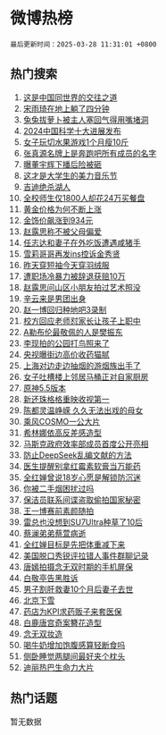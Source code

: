 # 微博热榜

`最后更新时间：2025-03-28 11:31:01 +0800`

## 热门搜索

1. [这是中国同世界的交往之道](https://m.weibo.cn/search?containerid=100103type%3D1%26t%3D10%26q%3D%23%E8%BF%99%E6%98%AF%E4%B8%AD%E5%9B%BD%E5%90%8C%E4%B8%96%E7%95%8C%E7%9A%84%E4%BA%A4%E5%BE%80%E4%B9%8B%E9%81%93%23&stream_entry_id=51&isnewpage=1&extparam=seat%3D1%26dgr%3D0%26filter_type%3Drealtimehot%26stream_entry_id%3D51%26pos%3D0%26cate%3D10103%26c_type%3D51%26q%3D%2523%25E8%25BF%2599%25E6%2598%25AF%25E4%25B8%25AD%25E5%259B%25BD%25E5%2590%258C%25E4%25B8%2596%25E7%2595%258C%25E7%259A%2584%25E4%25BA%25A4%25E5%25BE%2580%25E4%25B9%258B%25E9%2581%2593%2523%26display_time%3D1743132660%26pre_seqid%3D17431326602900313338759)
1. [宋雨琦在地上躺了四分钟](https://m.weibo.cn/search?containerid=100103type%3D1%26t%3D10%26q%3D%23%E5%AE%8B%E9%9B%A8%E7%90%A6%E5%9C%A8%E5%9C%B0%E4%B8%8A%E8%BA%BA%E4%BA%86%E5%9B%9B%E5%88%86%E9%92%9F%23&stream_entry_id=31&isnewpage=1&extparam=seat%3D1%26flag%3D1%26filter_type%3Drealtimehot%26pos%3D0%26band_rank%3D1%26cate%3D5001%26stream_entry_id%3D31%26lcate%3D5001%26realpos%3D1%26c_type%3D31%26dgr%3D0%26q%3D%2523%25E5%25AE%258B%25E9%259B%25A8%25E7%2590%25A6%25E5%259C%25A8%25E5%259C%25B0%25E4%25B8%258A%25E8%25BA%25BA%25E4%25BA%2586%25E5%259B%259B%25E5%2588%2586%25E9%2592%259F%2523%26display_time%3D1743132660%26pre_seqid%3D17431326602900313338759)
1. [兔兔拔萝卜被主人塞回气得用嘴堵洞](https://m.weibo.cn/search?containerid=100103type%3D1%26t%3D10%26q%3D%23%E5%85%94%E5%85%94%E6%8B%94%E8%90%9D%E5%8D%9C%E8%A2%AB%E4%B8%BB%E4%BA%BA%E5%A1%9E%E5%9B%9E%E6%B0%94%E5%BE%97%E7%94%A8%E5%98%B4%E5%A0%B5%E6%B4%9E%23&stream_entry_id=31&isnewpage=1&extparam=seat%3D1%26flag%3D1%26filter_type%3Drealtimehot%26pos%3D1%26band_rank%3D2%26cate%3D5001%26stream_entry_id%3D31%26lcate%3D5001%26realpos%3D2%26c_type%3D31%26dgr%3D0%26q%3D%2523%25E5%2585%2594%25E5%2585%2594%25E6%258B%2594%25E8%2590%259D%25E5%258D%259C%25E8%25A2%25AB%25E4%25B8%25BB%25E4%25BA%25BA%25E5%25A1%259E%25E5%259B%259E%25E6%25B0%2594%25E5%25BE%2597%25E7%2594%25A8%25E5%2598%25B4%25E5%25A0%25B5%25E6%25B4%259E%2523%26display_time%3D1743132660%26pre_seqid%3D17431326602900313338759)
1. [2024中国科学十大进展发布](https://m.weibo.cn/search?containerid=100103type%3D1%26t%3D10%26q%3D%232024%E4%B8%AD%E5%9B%BD%E7%A7%91%E5%AD%A6%E5%8D%81%E5%A4%A7%E8%BF%9B%E5%B1%95%E5%8F%91%E5%B8%83%23&stream_entry_id=31&isnewpage=1&extparam=seat%3D1%26flag%3D0%26filter_type%3Drealtimehot%26pos%3D2%26band_rank%3D3%26cate%3D5001%26stream_entry_id%3D31%26lcate%3D5001%26realpos%3D3%26c_type%3D31%26dgr%3D0%26q%3D%25232024%25E4%25B8%25AD%25E5%259B%25BD%25E7%25A7%2591%25E5%25AD%25A6%25E5%258D%2581%25E5%25A4%25A7%25E8%25BF%259B%25E5%25B1%2595%25E5%258F%2591%25E5%25B8%2583%2523%26display_time%3D1743132660%26pre_seqid%3D17431326602900313338759)
1. [女子玩切水果游戏1个月瘦10斤](https://m.weibo.cn/search?containerid=100103type%3D1%26t%3D10%26q%3D%23%E5%A5%B3%E5%AD%90%E7%8E%A9%E5%88%87%E6%B0%B4%E6%9E%9C%E6%B8%B8%E6%88%8F1%E4%B8%AA%E6%9C%88%E7%98%A610%E6%96%A4%23&stream_entry_id=31&isnewpage=1&extparam=seat%3D1%26flag%3D2%26filter_type%3Drealtimehot%26pos%3D3%26band_rank%3D4%26cate%3D5001%26stream_entry_id%3D31%26lcate%3D5001%26realpos%3D4%26c_type%3D31%26dgr%3D0%26q%3D%2523%25E5%25A5%25B3%25E5%25AD%2590%25E7%258E%25A9%25E5%2588%2587%25E6%25B0%25B4%25E6%259E%259C%25E6%25B8%25B8%25E6%2588%258F1%25E4%25B8%25AA%25E6%259C%2588%25E7%2598%25A610%25E6%2596%25A4%2523%26display_time%3D1743132660%26pre_seqid%3D17431326602900313338759)
1. [张真源名牌上是奔跑吧所有成员的名字](https://m.weibo.cn/search?containerid=100103type%3D1%26t%3D10%26q%3D%23%E5%BC%A0%E7%9C%9F%E6%BA%90%E5%90%8D%E7%89%8C%E4%B8%8A%E6%98%AF%E5%A5%94%E8%B7%91%E5%90%A7%E6%89%80%E6%9C%89%E6%88%90%E5%91%98%E7%9A%84%E5%90%8D%E5%AD%97%23&stream_entry_id=31&isnewpage=1&extparam=seat%3D1%26flag%3D0%26filter_type%3Drealtimehot%26pos%3D4%26band_rank%3D5%26cate%3D5001%26stream_entry_id%3D31%26lcate%3D5001%26realpos%3D5%26c_type%3D31%26dgr%3D0%26q%3D%2523%25E5%25BC%25A0%25E7%259C%259F%25E6%25BA%2590%25E5%2590%258D%25E7%2589%258C%25E4%25B8%258A%25E6%2598%25AF%25E5%25A5%2594%25E8%25B7%2591%25E5%2590%25A7%25E6%2589%2580%25E6%259C%2589%25E6%2588%2590%25E5%2591%2598%25E7%259A%2584%25E5%2590%258D%25E5%25AD%2597%2523%26display_time%3D1743132660%26pre_seqid%3D17431326602900313338759)
1. [曝董宇辉下播后险被砸](https://m.weibo.cn/search?containerid=100103type%3D1%26t%3D10%26q%3D%23%E6%9B%9D%E8%91%A3%E5%AE%87%E8%BE%89%E4%B8%8B%E6%92%AD%E5%90%8E%E9%99%A9%E8%A2%AB%E7%A0%B8%23&stream_entry_id=31&isnewpage=1&extparam=seat%3D1%26flag%3D2%26filter_type%3Drealtimehot%26pos%3D5%26band_rank%3D6%26cate%3D5001%26stream_entry_id%3D31%26lcate%3D5001%26realpos%3D6%26c_type%3D31%26dgr%3D0%26q%3D%2523%25E6%259B%259D%25E8%2591%25A3%25E5%25AE%2587%25E8%25BE%2589%25E4%25B8%258B%25E6%2592%25AD%25E5%2590%258E%25E9%2599%25A9%25E8%25A2%25AB%25E7%25A0%25B8%2523%26display_time%3D1743132660%26pre_seqid%3D17431326602900313338759)
1. [这才是大学生的美力音乐节](https://m.weibo.cn/search?containerid=100103type%3D1%26t%3D10%26q%3D%23%E8%BF%99%E6%89%8D%E6%98%AF%E5%A4%A7%E5%AD%A6%E7%94%9F%E7%9A%84%E7%BE%8E%E5%8A%9B%E9%9F%B3%E4%B9%90%E8%8A%82%23&stream_entry_id=31&isnewpage=1&extparam=seat%3D1%26dgr%3D0%26filter_type%3Drealtimehot%26pos%3D6%26band_rank%3D7%26cate%3D5001%26is_ad_pos%3D1%26topic_ad%3D1%26stream_entry_id%3D31%26lcate%3D5001%26c_type%3D31%26adid%3D280548%26q%3D%2523%25E8%25BF%2599%25E6%2589%258D%25E6%2598%25AF%25E5%25A4%25A7%25E5%25AD%25A6%25E7%2594%259F%25E7%259A%2584%25E7%25BE%258E%25E5%258A%259B%25E9%259F%25B3%25E4%25B9%2590%25E8%258A%2582%2523%26display_time%3D1743132660%26pre_seqid%3D17431326602900313338759)
1. [吉迪绝杀湖人](https://m.weibo.cn/search?containerid=100103type%3D1%26t%3D10%26q%3D%23%E5%90%89%E8%BF%AA%E7%BB%9D%E6%9D%80%E6%B9%96%E4%BA%BA%23&stream_entry_id=31&isnewpage=1&extparam=seat%3D1%26flag%3D1%26filter_type%3Drealtimehot%26pos%3D7%26band_rank%3D7%26cate%3D5001%26stream_entry_id%3D31%26lcate%3D5001%26realpos%3D7%26c_type%3D31%26dgr%3D0%26q%3D%2523%25E5%2590%2589%25E8%25BF%25AA%25E7%25BB%259D%25E6%259D%2580%25E6%25B9%2596%25E4%25BA%25BA%2523%26display_time%3D1743132660%26pre_seqid%3D17431326602900313338759)
1. [全校师生仅1800人却花24万买餐盘](https://m.weibo.cn/search?containerid=100103type%3D1%26t%3D10%26q%3D%23%E5%85%A8%E6%A0%A1%E5%B8%88%E7%94%9F%E4%BB%851800%E4%BA%BA%E5%8D%B4%E8%8A%B124%E4%B8%87%E4%B9%B0%E9%A4%90%E7%9B%98%23&stream_entry_id=31&isnewpage=1&extparam=seat%3D1%26flag%3D0%26filter_type%3Drealtimehot%26pos%3D8%26band_rank%3D8%26cate%3D5001%26stream_entry_id%3D31%26lcate%3D5001%26realpos%3D8%26c_type%3D31%26dgr%3D0%26q%3D%2523%25E5%2585%25A8%25E6%25A0%25A1%25E5%25B8%2588%25E7%2594%259F%25E4%25BB%25851800%25E4%25BA%25BA%25E5%258D%25B4%25E8%258A%25B124%25E4%25B8%2587%25E4%25B9%25B0%25E9%25A4%2590%25E7%259B%2598%2523%26display_time%3D1743132660%26pre_seqid%3D17431326602900313338759)
1. [黄金价格为何不断上涨](https://m.weibo.cn/search?containerid=100103type%3D1%26t%3D10%26q%3D%23%E9%BB%84%E9%87%91%E4%BB%B7%E6%A0%BC%E4%B8%BA%E4%BD%95%E4%B8%8D%E6%96%AD%E4%B8%8A%E6%B6%A8%23&stream_entry_id=31&isnewpage=1&extparam=seat%3D1%26flag%3D0%26filter_type%3Drealtimehot%26pos%3D9%26band_rank%3D9%26cate%3D5001%26stream_entry_id%3D31%26lcate%3D5001%26realpos%3D9%26c_type%3D31%26dgr%3D0%26q%3D%2523%25E9%25BB%2584%25E9%2587%2591%25E4%25BB%25B7%25E6%25A0%25BC%25E4%25B8%25BA%25E4%25BD%2595%25E4%25B8%258D%25E6%2596%25AD%25E4%25B8%258A%25E6%25B6%25A8%2523%26display_time%3D1743132660%26pre_seqid%3D17431326602900313338759)
1. [金饰价飙涨到934元](https://m.weibo.cn/search?containerid=100103type%3D1%26t%3D10%26q%3D%23%E9%87%91%E9%A5%B0%E4%BB%B7%E9%A3%99%E6%B6%A8%E5%88%B0934%E5%85%83%23&stream_entry_id=31&isnewpage=1&extparam=seat%3D1%26flag%3D1%26filter_type%3Drealtimehot%26pos%3D10%26band_rank%3D10%26cate%3D5001%26stream_entry_id%3D31%26lcate%3D5001%26realpos%3D10%26c_type%3D31%26dgr%3D0%26q%3D%2523%25E9%2587%2591%25E9%25A5%25B0%25E4%25BB%25B7%25E9%25A3%2599%25E6%25B6%25A8%25E5%2588%25B0934%25E5%2585%2583%2523%26display_time%3D1743132660%26pre_seqid%3D17431326602900313338759)
1. [赵露思称不被父母偏爱](https://m.weibo.cn/search?containerid=100103type%3D1%26t%3D10%26q%3D%23%E8%B5%B5%E9%9C%B2%E6%80%9D%E7%A7%B0%E4%B8%8D%E8%A2%AB%E7%88%B6%E6%AF%8D%E5%81%8F%E7%88%B1%23&stream_entry_id=31&isnewpage=1&extparam=seat%3D1%26flag%3D2%26filter_type%3Drealtimehot%26pos%3D11%26band_rank%3D11%26cate%3D5001%26stream_entry_id%3D31%26lcate%3D5001%26realpos%3D11%26c_type%3D31%26dgr%3D0%26q%3D%2523%25E8%25B5%25B5%25E9%259C%25B2%25E6%2580%259D%25E7%25A7%25B0%25E4%25B8%258D%25E8%25A2%25AB%25E7%2588%25B6%25E6%25AF%258D%25E5%2581%258F%25E7%2588%25B1%2523%26display_time%3D1743132660%26pre_seqid%3D17431326602900313338759)
1. [任志达和妻子在外吃饭遭遇咸猪手](https://m.weibo.cn/search?containerid=100103type%3D1%26t%3D10%26q%3D%23%E4%BB%BB%E5%BF%97%E8%BE%BE%E5%92%8C%E5%A6%BB%E5%AD%90%E5%9C%A8%E5%A4%96%E5%90%83%E9%A5%AD%E9%81%AD%E9%81%87%E5%92%B8%E7%8C%AA%E6%89%8B%23&stream_entry_id=31&isnewpage=1&extparam=seat%3D1%26flag%3D1%26filter_type%3Drealtimehot%26pos%3D12%26band_rank%3D12%26cate%3D5001%26stream_entry_id%3D31%26lcate%3D5001%26realpos%3D12%26c_type%3D31%26dgr%3D0%26q%3D%2523%25E4%25BB%25BB%25E5%25BF%2597%25E8%25BE%25BE%25E5%2592%258C%25E5%25A6%25BB%25E5%25AD%2590%25E5%259C%25A8%25E5%25A4%2596%25E5%2590%2583%25E9%25A5%25AD%25E9%2581%25AD%25E9%2581%2587%25E5%2592%25B8%25E7%258C%25AA%25E6%2589%258B%2523%26display_time%3D1743132660%26pre_seqid%3D17431326602900313338759)
1. [雪莉哥哥再发ins控诉金秀贤](https://m.weibo.cn/search?containerid=100103type%3D1%26t%3D10%26q%3D%23%E9%9B%AA%E8%8E%89%E5%93%A5%E5%93%A5%E5%86%8D%E5%8F%91ins%E6%8E%A7%E8%AF%89%E9%87%91%E7%A7%80%E8%B4%A4%23&stream_entry_id=31&isnewpage=1&extparam=seat%3D1%26flag%3D1%26filter_type%3Drealtimehot%26pos%3D13%26band_rank%3D13%26cate%3D5001%26stream_entry_id%3D31%26lcate%3D5001%26realpos%3D13%26c_type%3D31%26dgr%3D0%26q%3D%2523%25E9%259B%25AA%25E8%258E%2589%25E5%2593%25A5%25E5%2593%25A5%25E5%2586%258D%25E5%258F%2591ins%25E6%258E%25A7%25E8%25AF%2589%25E9%2587%2591%25E7%25A7%2580%25E8%25B4%25A4%2523%26display_time%3D1743132660%26pre_seqid%3D17431326602900313338759)
1. [昨天穿短袖今天穿羽绒服](https://m.weibo.cn/search?containerid=100103type%3D1%26t%3D10%26q%3D%23%E6%98%A8%E5%A4%A9%E7%A9%BF%E7%9F%AD%E8%A2%96%E4%BB%8A%E5%A4%A9%E7%A9%BF%E7%BE%BD%E7%BB%92%E6%9C%8D%23&stream_entry_id=31&isnewpage=1&extparam=seat%3D1%26flag%3D0%26filter_type%3Drealtimehot%26pos%3D14%26band_rank%3D14%26cate%3D5001%26stream_entry_id%3D31%26lcate%3D5001%26realpos%3D14%26c_type%3D31%26dgr%3D0%26q%3D%2523%25E6%2598%25A8%25E5%25A4%25A9%25E7%25A9%25BF%25E7%259F%25AD%25E8%25A2%2596%25E4%25BB%258A%25E5%25A4%25A9%25E7%25A9%25BF%25E7%25BE%25BD%25E7%25BB%2592%25E6%259C%258D%2523%26display_time%3D1743132660%26pre_seqid%3D17431326602900313338759)
1. [遭职场冷暴力被辞退获赔10万](https://m.weibo.cn/search?containerid=100103type%3D1%26t%3D10%26q%3D%23%E9%81%AD%E8%81%8C%E5%9C%BA%E5%86%B7%E6%9A%B4%E5%8A%9B%E8%A2%AB%E8%BE%9E%E9%80%80%E8%8E%B7%E8%B5%9410%E4%B8%87%23&stream_entry_id=31&isnewpage=1&extparam=seat%3D1%26flag%3D1%26filter_type%3Drealtimehot%26pos%3D15%26band_rank%3D15%26cate%3D5001%26stream_entry_id%3D31%26lcate%3D5001%26realpos%3D15%26c_type%3D31%26dgr%3D0%26q%3D%2523%25E9%2581%25AD%25E8%2581%258C%25E5%259C%25BA%25E5%2586%25B7%25E6%259A%25B4%25E5%258A%259B%25E8%25A2%25AB%25E8%25BE%259E%25E9%2580%2580%25E8%258E%25B7%25E8%25B5%259410%25E4%25B8%2587%2523%26display_time%3D1743132660%26pre_seqid%3D17431326602900313338759)
1. [赵露思问山区小朋友拍过艺术照没](https://m.weibo.cn/search?containerid=100103type%3D1%26t%3D10%26q%3D%23%E8%B5%B5%E9%9C%B2%E6%80%9D%E9%97%AE%E5%B1%B1%E5%8C%BA%E5%B0%8F%E6%9C%8B%E5%8F%8B%E6%8B%8D%E8%BF%87%E8%89%BA%E6%9C%AF%E7%85%A7%E6%B2%A1%23&stream_entry_id=31&isnewpage=1&extparam=seat%3D1%26flag%3D1%26filter_type%3Drealtimehot%26pos%3D16%26band_rank%3D16%26cate%3D5001%26stream_entry_id%3D31%26lcate%3D5001%26realpos%3D16%26c_type%3D31%26dgr%3D0%26q%3D%2523%25E8%25B5%25B5%25E9%259C%25B2%25E6%2580%259D%25E9%2597%25AE%25E5%25B1%25B1%25E5%258C%25BA%25E5%25B0%258F%25E6%259C%258B%25E5%258F%258B%25E6%258B%258D%25E8%25BF%2587%25E8%2589%25BA%25E6%259C%25AF%25E7%2585%25A7%25E6%25B2%25A1%2523%26display_time%3D1743132660%26pre_seqid%3D17431326602900313338759)
1. [辛云来是男团出身](https://m.weibo.cn/search?containerid=100103type%3D1%26t%3D10%26q%3D%23%E8%BE%9B%E4%BA%91%E6%9D%A5%E6%98%AF%E7%94%B7%E5%9B%A2%E5%87%BA%E8%BA%AB%23&stream_entry_id=31&isnewpage=1&extparam=seat%3D1%26flag%3D1%26filter_type%3Drealtimehot%26pos%3D17%26band_rank%3D17%26cate%3D5001%26stream_entry_id%3D31%26lcate%3D5001%26realpos%3D17%26c_type%3D31%26dgr%3D0%26q%3D%2523%25E8%25BE%259B%25E4%25BA%2591%25E6%259D%25A5%25E6%2598%25AF%25E7%2594%25B7%25E5%259B%25A2%25E5%2587%25BA%25E8%25BA%25AB%2523%26display_time%3D1743132660%26pre_seqid%3D17431326602900313338759)
1. [赵一博回归种地吧3录制](https://m.weibo.cn/search?containerid=100103type%3D1%26t%3D10%26q%3D%23%E8%B5%B5%E4%B8%80%E5%8D%9A%E5%9B%9E%E5%BD%92%E7%A7%8D%E5%9C%B0%E5%90%A73%E5%BD%95%E5%88%B6%23&stream_entry_id=31&isnewpage=1&extparam=seat%3D1%26flag%3D0%26filter_type%3Drealtimehot%26pos%3D18%26band_rank%3D18%26cate%3D5001%26stream_entry_id%3D31%26lcate%3D5001%26realpos%3D18%26c_type%3D31%26dgr%3D0%26q%3D%2523%25E8%25B5%25B5%25E4%25B8%2580%25E5%258D%259A%25E5%259B%259E%25E5%25BD%2592%25E7%25A7%258D%25E5%259C%25B0%25E5%2590%25A73%25E5%25BD%2595%25E5%2588%25B6%2523%26display_time%3D1743132660%26pre_seqid%3D17431326602900313338759)
1. [校方回应老师怼家长让孩子上职中](https://m.weibo.cn/search?containerid=100103type%3D1%26t%3D10%26q%3D%23%E6%A0%A1%E6%96%B9%E5%9B%9E%E5%BA%94%E8%80%81%E5%B8%88%E6%80%BC%E5%AE%B6%E9%95%BF%E8%AE%A9%E5%AD%A9%E5%AD%90%E4%B8%8A%E8%81%8C%E4%B8%AD%23&stream_entry_id=31&isnewpage=1&extparam=seat%3D1%26flag%3D1%26filter_type%3Drealtimehot%26pos%3D19%26band_rank%3D19%26cate%3D5001%26stream_entry_id%3D31%26lcate%3D5001%26realpos%3D19%26c_type%3D31%26dgr%3D0%26q%3D%2523%25E6%25A0%25A1%25E6%2596%25B9%25E5%259B%259E%25E5%25BA%2594%25E8%2580%2581%25E5%25B8%2588%25E6%2580%25BC%25E5%25AE%25B6%25E9%2595%25BF%25E8%25AE%25A9%25E5%25AD%25A9%25E5%25AD%2590%25E4%25B8%258A%25E8%2581%258C%25E4%25B8%25AD%2523%26display_time%3D1743132660%26pre_seqid%3D17431326602900313338759)
1. [A勒布伦最敬佩的人是樊振东](https://m.weibo.cn/search?containerid=100103type%3D1%26t%3D10%26q%3D%23A%E5%8B%92%E5%B8%83%E4%BC%A6%E6%9C%80%E6%95%AC%E4%BD%A9%E7%9A%84%E4%BA%BA%E6%98%AF%E6%A8%8A%E6%8C%AF%E4%B8%9C%23&stream_entry_id=31&isnewpage=1&extparam=seat%3D1%26flag%3D1%26filter_type%3Drealtimehot%26pos%3D20%26band_rank%3D20%26cate%3D5001%26stream_entry_id%3D31%26lcate%3D5001%26realpos%3D20%26c_type%3D31%26dgr%3D0%26q%3D%2523A%25E5%258B%2592%25E5%25B8%2583%25E4%25BC%25A6%25E6%259C%2580%25E6%2595%25AC%25E4%25BD%25A9%25E7%259A%2584%25E4%25BA%25BA%25E6%2598%25AF%25E6%25A8%258A%25E6%258C%25AF%25E4%25B8%259C%2523%26display_time%3D1743132660%26pre_seqid%3D17431326602900313338759)
1. [李现拍的公园打鸟照来了](https://m.weibo.cn/search?containerid=100103type%3D1%26t%3D10%26q%3D%23%E6%9D%8E%E7%8E%B0%E6%8B%8D%E7%9A%84%E5%85%AC%E5%9B%AD%E6%89%93%E9%B8%9F%E7%85%A7%E6%9D%A5%E4%BA%86%23&stream_entry_id=31&isnewpage=1&extparam=seat%3D1%26flag%3D1%26filter_type%3Drealtimehot%26pos%3D21%26band_rank%3D21%26cate%3D5001%26stream_entry_id%3D31%26lcate%3D5001%26realpos%3D21%26c_type%3D31%26dgr%3D0%26q%3D%2523%25E6%259D%258E%25E7%258E%25B0%25E6%258B%258D%25E7%259A%2584%25E5%2585%25AC%25E5%259B%25AD%25E6%2589%2593%25E9%25B8%259F%25E7%2585%25A7%25E6%259D%25A5%25E4%25BA%2586%2523%26display_time%3D1743132660%26pre_seqid%3D17431326602900313338759)
1. [央视曝街边高价收药猫腻](https://m.weibo.cn/search?containerid=100103type%3D1%26t%3D10%26q%3D%23%E5%A4%AE%E8%A7%86%E6%9B%9D%E8%A1%97%E8%BE%B9%E9%AB%98%E4%BB%B7%E6%94%B6%E8%8D%AF%E7%8C%AB%E8%85%BB%23&stream_entry_id=31&isnewpage=1&extparam=seat%3D1%26flag%3D0%26filter_type%3Drealtimehot%26pos%3D22%26band_rank%3D22%26cate%3D5001%26stream_entry_id%3D31%26lcate%3D5001%26realpos%3D22%26c_type%3D31%26dgr%3D0%26q%3D%2523%25E5%25A4%25AE%25E8%25A7%2586%25E6%259B%259D%25E8%25A1%2597%25E8%25BE%25B9%25E9%25AB%2598%25E4%25BB%25B7%25E6%2594%25B6%25E8%258D%25AF%25E7%258C%25AB%25E8%2585%25BB%2523%26display_time%3D1743132660%26pre_seqid%3D17431326602900313338759)
1. [上海对边走边抽烟的游烟族出手了](https://m.weibo.cn/search?containerid=100103type%3D1%26t%3D10%26q%3D%23%E4%B8%8A%E6%B5%B7%E5%AF%B9%E8%BE%B9%E8%B5%B0%E8%BE%B9%E6%8A%BD%E7%83%9F%E7%9A%84%E6%B8%B8%E7%83%9F%E6%97%8F%E5%87%BA%E6%89%8B%E4%BA%86%23&stream_entry_id=31&isnewpage=1&extparam=seat%3D1%26flag%3D0%26filter_type%3Drealtimehot%26pos%3D23%26band_rank%3D23%26cate%3D5001%26stream_entry_id%3D31%26lcate%3D5001%26realpos%3D23%26c_type%3D31%26dgr%3D0%26q%3D%2523%25E4%25B8%258A%25E6%25B5%25B7%25E5%25AF%25B9%25E8%25BE%25B9%25E8%25B5%25B0%25E8%25BE%25B9%25E6%258A%25BD%25E7%2583%259F%25E7%259A%2584%25E6%25B8%25B8%25E7%2583%259F%25E6%2597%258F%25E5%2587%25BA%25E6%2589%258B%25E4%25BA%2586%2523%26display_time%3D1743132660%26pre_seqid%3D17431326602900313338759)
1. [女子吐槽楼上邻居马桶正对自家厨房](https://m.weibo.cn/search?containerid=100103type%3D1%26t%3D10%26q%3D%23%E5%A5%B3%E5%AD%90%E5%90%90%E6%A7%BD%E6%A5%BC%E4%B8%8A%E9%82%BB%E5%B1%85%E9%A9%AC%E6%A1%B6%E6%AD%A3%E5%AF%B9%E8%87%AA%E5%AE%B6%E5%8E%A8%E6%88%BF%23&stream_entry_id=31&isnewpage=1&extparam=seat%3D1%26flag%3D1%26filter_type%3Drealtimehot%26pos%3D24%26band_rank%3D24%26cate%3D5001%26stream_entry_id%3D31%26lcate%3D5001%26realpos%3D24%26c_type%3D31%26dgr%3D0%26q%3D%2523%25E5%25A5%25B3%25E5%25AD%2590%25E5%2590%2590%25E6%25A7%25BD%25E6%25A5%25BC%25E4%25B8%258A%25E9%2582%25BB%25E5%25B1%2585%25E9%25A9%25AC%25E6%25A1%25B6%25E6%25AD%25A3%25E5%25AF%25B9%25E8%2587%25AA%25E5%25AE%25B6%25E5%258E%25A8%25E6%2588%25BF%2523%26display_time%3D1743132660%26pre_seqid%3D17431326602900313338759)
1. [原神5.5版本](https://m.weibo.cn/search?containerid=100103type%3D1%26t%3D10%26q%3D%23%E5%8E%9F%E7%A5%9E5.5%E7%89%88%E6%9C%AC%23&stream_entry_id=31&isnewpage=1&extparam=seat%3D1%26flag%3D1%26filter_type%3Drealtimehot%26pos%3D25%26band_rank%3D25%26cate%3D5001%26stream_entry_id%3D31%26lcate%3D5001%26realpos%3D25%26c_type%3D31%26dgr%3D0%26q%3D%2523%25E5%258E%259F%25E7%25A5%259E5.5%25E7%2589%2588%25E6%259C%25AC%2523%26display_time%3D1743132660%26pre_seqid%3D17431326602900313338759)
1. [新还珠格格重映收视第一](https://m.weibo.cn/search?containerid=100103type%3D1%26t%3D10%26q%3D%23%E6%96%B0%E8%BF%98%E7%8F%A0%E6%A0%BC%E6%A0%BC%E9%87%8D%E6%98%A0%E6%94%B6%E8%A7%86%E7%AC%AC%E4%B8%80%23&stream_entry_id=31&isnewpage=1&extparam=seat%3D1%26flag%3D0%26filter_type%3Drealtimehot%26pos%3D26%26band_rank%3D26%26cate%3D5001%26stream_entry_id%3D31%26lcate%3D5001%26realpos%3D26%26c_type%3D31%26dgr%3D0%26q%3D%2523%25E6%2596%25B0%25E8%25BF%2598%25E7%258F%25A0%25E6%25A0%25BC%25E6%25A0%25BC%25E9%2587%258D%25E6%2598%25A0%25E6%2594%25B6%25E8%25A7%2586%25E7%25AC%25AC%25E4%25B8%2580%2523%26display_time%3D1743132660%26pre_seqid%3D17431326602900313338759)
1. [陈都灵温峥嵘 久久无法出戏的母女](https://m.weibo.cn/search?containerid=100103type%3D1%26t%3D10%26q%3D%E9%99%88%E9%83%BD%E7%81%B5%E6%B8%A9%E5%B3%A5%E5%B5%98+%E4%B9%85%E4%B9%85%E6%97%A0%E6%B3%95%E5%87%BA%E6%88%8F%E7%9A%84%E6%AF%8D%E5%A5%B3&stream_entry_id=31&isnewpage=1&extparam=seat%3D1%26flag%3D1%26filter_type%3Drealtimehot%26pos%3D27%26band_rank%3D27%26cate%3D5001%26stream_entry_id%3D31%26lcate%3D5001%26realpos%3D27%26c_type%3D31%26dgr%3D0%26q%3D%25E9%2599%2588%25E9%2583%25BD%25E7%2581%25B5%25E6%25B8%25A9%25E5%25B3%25A5%25E5%25B5%2598%2520%25E4%25B9%2585%25E4%25B9%2585%25E6%2597%25A0%25E6%25B3%2595%25E5%2587%25BA%25E6%2588%258F%25E7%259A%2584%25E6%25AF%258D%25E5%25A5%25B3%26display_time%3D1743132660%26pre_seqid%3D17431326602900313338759)
1. [乘风COSMO一公大片](https://m.weibo.cn/search?containerid=100103type%3D1%26t%3D10%26q%3D%23%E4%B9%98%E9%A3%8ECOSMO%E4%B8%80%E5%85%AC%E5%A4%A7%E7%89%87%23&stream_entry_id=31&isnewpage=1&extparam=seat%3D1%26flag%3D1%26filter_type%3Drealtimehot%26pos%3D28%26band_rank%3D28%26cate%3D5001%26stream_entry_id%3D31%26lcate%3D5001%26realpos%3D28%26c_type%3D31%26dgr%3D0%26q%3D%2523%25E4%25B9%2598%25E9%25A3%258ECOSMO%25E4%25B8%2580%25E5%2585%25AC%25E5%25A4%25A7%25E7%2589%2587%2523%26display_time%3D1743132660%26pre_seqid%3D17431326602900313338759)
1. [希林娜依高反差感造型](https://m.weibo.cn/search?containerid=100103type%3D1%26t%3D10%26q%3D%23%E5%B8%8C%E6%9E%97%E5%A8%9C%E4%BE%9D%E9%AB%98%E5%8F%8D%E5%B7%AE%E6%84%9F%E9%80%A0%E5%9E%8B%23&stream_entry_id=31&isnewpage=1&extparam=seat%3D1%26flag%3D1%26filter_type%3Drealtimehot%26pos%3D29%26band_rank%3D29%26cate%3D5001%26stream_entry_id%3D31%26lcate%3D5001%26realpos%3D29%26c_type%3D31%26dgr%3D0%26q%3D%2523%25E5%25B8%258C%25E6%259E%2597%25E5%25A8%259C%25E4%25BE%259D%25E9%25AB%2598%25E5%258F%258D%25E5%25B7%25AE%25E6%2584%259F%25E9%2580%25A0%25E5%259E%258B%2523%26display_time%3D1743132660%26pre_seqid%3D17431326602900313338759)
1. [马斯克政府效率部成员首度公开亮相](https://m.weibo.cn/search?containerid=100103type%3D1%26t%3D10%26q%3D%23%E9%A9%AC%E6%96%AF%E5%85%8B%E6%94%BF%E5%BA%9C%E6%95%88%E7%8E%87%E9%83%A8%E6%88%90%E5%91%98%E9%A6%96%E5%BA%A6%E5%85%AC%E5%BC%80%E4%BA%AE%E7%9B%B8%23&stream_entry_id=31&isnewpage=1&extparam=seat%3D1%26flag%3D1%26filter_type%3Drealtimehot%26pos%3D30%26band_rank%3D30%26cate%3D5001%26stream_entry_id%3D31%26lcate%3D5001%26realpos%3D30%26c_type%3D31%26dgr%3D0%26q%3D%2523%25E9%25A9%25AC%25E6%2596%25AF%25E5%2585%258B%25E6%2594%25BF%25E5%25BA%259C%25E6%2595%2588%25E7%258E%2587%25E9%2583%25A8%25E6%2588%2590%25E5%2591%2598%25E9%25A6%2596%25E5%25BA%25A6%25E5%2585%25AC%25E5%25BC%2580%25E4%25BA%25AE%25E7%259B%25B8%2523%26display_time%3D1743132660%26pre_seqid%3D17431326602900313338759)
1. [防止DeepSeek乱编文献的方法](https://m.weibo.cn/search?containerid=100103type%3D1%26t%3D10%26q%3D%E9%98%B2%E6%AD%A2DeepSeek%E4%B9%B1%E7%BC%96%E6%96%87%E7%8C%AE%E7%9A%84%E6%96%B9%E6%B3%95&stream_entry_id=31&isnewpage=1&extparam=seat%3D1%26flag%3D1%26filter_type%3Drealtimehot%26pos%3D31%26band_rank%3D31%26cate%3D5001%26stream_entry_id%3D31%26lcate%3D5001%26realpos%3D31%26c_type%3D31%26dgr%3D0%26q%3D%25E9%2598%25B2%25E6%25AD%25A2DeepSeek%25E4%25B9%25B1%25E7%25BC%2596%25E6%2596%2587%25E7%258C%25AE%25E7%259A%2584%25E6%2596%25B9%25E6%25B3%2595%26display_time%3D1743132660%26pre_seqid%3D17431326602900313338759)
1. [医生提醒别拿红霉素软膏当万能药](https://m.weibo.cn/search?containerid=100103type%3D1%26t%3D10%26q%3D%23%E5%8C%BB%E7%94%9F%E6%8F%90%E9%86%92%E5%88%AB%E6%8B%BF%E7%BA%A2%E9%9C%89%E7%B4%A0%E8%BD%AF%E8%86%8F%E5%BD%93%E4%B8%87%E8%83%BD%E8%8D%AF%23&stream_entry_id=31&isnewpage=1&extparam=seat%3D1%26flag%3D0%26filter_type%3Drealtimehot%26pos%3D32%26band_rank%3D32%26cate%3D5001%26stream_entry_id%3D31%26lcate%3D5001%26realpos%3D32%26c_type%3D31%26dgr%3D0%26q%3D%2523%25E5%258C%25BB%25E7%2594%259F%25E6%258F%2590%25E9%2586%2592%25E5%2588%25AB%25E6%258B%25BF%25E7%25BA%25A2%25E9%259C%2589%25E7%25B4%25A0%25E8%25BD%25AF%25E8%2586%258F%25E5%25BD%2593%25E4%25B8%2587%25E8%2583%25BD%25E8%258D%25AF%2523%26display_time%3D1743132660%26pre_seqid%3D17431326602900313338759)
1. [全红婵曾说18岁心愿是解锁防沉迷](https://m.weibo.cn/search?containerid=100103type%3D1%26t%3D10%26q%3D%23%E5%85%A8%E7%BA%A2%E5%A9%B5%E6%9B%BE%E8%AF%B418%E5%B2%81%E5%BF%83%E6%84%BF%E6%98%AF%E8%A7%A3%E9%94%81%E9%98%B2%E6%B2%89%E8%BF%B7%23&stream_entry_id=31&isnewpage=1&extparam=seat%3D1%26flag%3D0%26filter_type%3Drealtimehot%26pos%3D33%26band_rank%3D33%26cate%3D5001%26stream_entry_id%3D31%26lcate%3D5001%26realpos%3D33%26c_type%3D31%26dgr%3D0%26q%3D%2523%25E5%2585%25A8%25E7%25BA%25A2%25E5%25A9%25B5%25E6%259B%25BE%25E8%25AF%25B418%25E5%25B2%2581%25E5%25BF%2583%25E6%2584%25BF%25E6%2598%25AF%25E8%25A7%25A3%25E9%2594%2581%25E9%2598%25B2%25E6%25B2%2589%25E8%25BF%25B7%2523%26display_time%3D1743132660%26pre_seqid%3D17431326602900313338759)
1. [你被二手烟困扰过吗](https://m.weibo.cn/search?containerid=100103type%3D1%26t%3D10%26q%3D%23%E4%BD%A0%E8%A2%AB%E4%BA%8C%E6%89%8B%E7%83%9F%E5%9B%B0%E6%89%B0%E8%BF%87%E5%90%97%23&stream_entry_id=31&isnewpage=1&extparam=seat%3D1%26flag%3D0%26filter_type%3Drealtimehot%26pos%3D34%26band_rank%3D34%26cate%3D5001%26stream_entry_id%3D31%26lcate%3D5001%26realpos%3D34%26c_type%3D31%26dgr%3D0%26q%3D%2523%25E4%25BD%25A0%25E8%25A2%25AB%25E4%25BA%258C%25E6%2589%258B%25E7%2583%259F%25E5%259B%25B0%25E6%2589%25B0%25E8%25BF%2587%25E5%2590%2597%2523%26display_time%3D1743132660%26pre_seqid%3D17431326602900313338759)
1. [保洁员联系间谍盗取偷拍国家秘密](https://m.weibo.cn/search?containerid=100103type%3D1%26t%3D10%26q%3D%23%E4%BF%9D%E6%B4%81%E5%91%98%E8%81%94%E7%B3%BB%E9%97%B4%E8%B0%8D%E7%9B%97%E5%8F%96%E5%81%B7%E6%8B%8D%E5%9B%BD%E5%AE%B6%E7%A7%98%E5%AF%86%23&stream_entry_id=31&isnewpage=1&extparam=seat%3D1%26flag%3D0%26filter_type%3Drealtimehot%26pos%3D35%26band_rank%3D35%26cate%3D5001%26stream_entry_id%3D31%26lcate%3D5001%26realpos%3D35%26c_type%3D31%26dgr%3D0%26q%3D%2523%25E4%25BF%259D%25E6%25B4%2581%25E5%2591%2598%25E8%2581%2594%25E7%25B3%25BB%25E9%2597%25B4%25E8%25B0%258D%25E7%259B%2597%25E5%258F%2596%25E5%2581%25B7%25E6%258B%258D%25E5%259B%25BD%25E5%25AE%25B6%25E7%25A7%2598%25E5%25AF%2586%2523%26display_time%3D1743132660%26pre_seqid%3D17431326602900313338759)
1. [王一博赛前素颜随拍](https://m.weibo.cn/search?containerid=100103type%3D1%26t%3D10%26q%3D%23%E7%8E%8B%E4%B8%80%E5%8D%9A%E8%B5%9B%E5%89%8D%E7%B4%A0%E9%A2%9C%E9%9A%8F%E6%8B%8D%23&stream_entry_id=31&isnewpage=1&extparam=seat%3D1%26flag%3D1%26filter_type%3Drealtimehot%26pos%3D36%26band_rank%3D36%26cate%3D5001%26stream_entry_id%3D31%26lcate%3D5001%26realpos%3D36%26c_type%3D31%26dgr%3D0%26q%3D%2523%25E7%258E%258B%25E4%25B8%2580%25E5%258D%259A%25E8%25B5%259B%25E5%2589%258D%25E7%25B4%25A0%25E9%25A2%259C%25E9%259A%258F%25E6%258B%258D%2523%26display_time%3D1743132660%26pre_seqid%3D17431326602900313338759)
1. [雷总也没想到SU7Ultra种草了10后](https://m.weibo.cn/search?containerid=100103type%3D1%26t%3D10%26q%3D%23%E9%9B%B7%E6%80%BB%E4%B9%9F%E6%B2%A1%E6%83%B3%E5%88%B0SU7Ultra%E7%A7%8D%E8%8D%89%E4%BA%8610%E5%90%8E%23&stream_entry_id=31&isnewpage=1&extparam=seat%3D1%26flag%3D1%26filter_type%3Drealtimehot%26pos%3D37%26band_rank%3D37%26cate%3D5001%26stream_entry_id%3D31%26lcate%3D5001%26realpos%3D37%26c_type%3D31%26dgr%3D0%26q%3D%2523%25E9%259B%25B7%25E6%2580%25BB%25E4%25B9%259F%25E6%25B2%25A1%25E6%2583%25B3%25E5%2588%25B0SU7Ultra%25E7%25A7%258D%25E8%258D%2589%25E4%25BA%258610%25E5%2590%258E%2523%26display_time%3D1743132660%26pre_seqid%3D17431326602900313338759)
1. [蔡澜弟弟蔡萱病逝](https://m.weibo.cn/search?containerid=100103type%3D1%26t%3D10%26q%3D%23%E8%94%A1%E6%BE%9C%E5%BC%9F%E5%BC%9F%E8%94%A1%E8%90%B1%E7%97%85%E9%80%9D%23&stream_entry_id=31&isnewpage=1&extparam=seat%3D1%26flag%3D1%26filter_type%3Drealtimehot%26pos%3D38%26band_rank%3D38%26cate%3D5001%26stream_entry_id%3D31%26lcate%3D5001%26realpos%3D38%26c_type%3D31%26dgr%3D0%26q%3D%2523%25E8%2594%25A1%25E6%25BE%259C%25E5%25BC%259F%25E5%25BC%259F%25E8%2594%25A1%25E8%2590%25B1%25E7%2597%2585%25E9%2580%259D%2523%26display_time%3D1743132660%26pre_seqid%3D17431326602900313338759)
1. [全红婵目标是先把体重减下来](https://m.weibo.cn/search?containerid=100103type%3D1%26t%3D10%26q%3D%23%E5%85%A8%E7%BA%A2%E5%A9%B5%E7%9B%AE%E6%A0%87%E6%98%AF%E5%85%88%E6%8A%8A%E4%BD%93%E9%87%8D%E5%87%8F%E4%B8%8B%E6%9D%A5%23&stream_entry_id=31&isnewpage=1&extparam=seat%3D1%26flag%3D1%26filter_type%3Drealtimehot%26pos%3D39%26band_rank%3D39%26cate%3D5001%26stream_entry_id%3D31%26lcate%3D5001%26realpos%3D39%26c_type%3D31%26dgr%3D0%26q%3D%2523%25E5%2585%25A8%25E7%25BA%25A2%25E5%25A9%25B5%25E7%259B%25AE%25E6%25A0%2587%25E6%2598%25AF%25E5%2585%2588%25E6%258A%258A%25E4%25BD%2593%25E9%2587%258D%25E5%2587%258F%25E4%25B8%258B%25E6%259D%25A5%2523%26display_time%3D1743132660%26pre_seqid%3D17431326602900313338759)
1. [美国脱口秀锐评拉错人事件群聊记录](https://m.weibo.cn/search?containerid=100103type%3D1%26t%3D10%26q%3D%E7%BE%8E%E5%9B%BD%E8%84%B1%E5%8F%A3%E7%A7%80%E9%94%90%E8%AF%84%E6%8B%89%E9%94%99%E4%BA%BA%E4%BA%8B%E4%BB%B6%E7%BE%A4%E8%81%8A%E8%AE%B0%E5%BD%95&stream_entry_id=31&isnewpage=1&extparam=seat%3D1%26flag%3D1%26filter_type%3Drealtimehot%26pos%3D40%26band_rank%3D40%26cate%3D5001%26stream_entry_id%3D31%26lcate%3D5001%26realpos%3D40%26c_type%3D31%26dgr%3D0%26q%3D%25E7%25BE%258E%25E5%259B%25BD%25E8%2584%25B1%25E5%258F%25A3%25E7%25A7%2580%25E9%2594%2590%25E8%25AF%2584%25E6%258B%2589%25E9%2594%2599%25E4%25BA%25BA%25E4%25BA%258B%25E4%25BB%25B6%25E7%25BE%25A4%25E8%2581%258A%25E8%25AE%25B0%25E5%25BD%2595%26display_time%3D1743132660%26pre_seqid%3D17431326602900313338759)
1. [唐嫣拍摄念无双时期的手机屏保](https://m.weibo.cn/search?containerid=100103type%3D1%26t%3D10%26q%3D%23%E5%94%90%E5%AB%A3%E6%8B%8D%E6%91%84%E5%BF%B5%E6%97%A0%E5%8F%8C%E6%97%B6%E6%9C%9F%E7%9A%84%E6%89%8B%E6%9C%BA%E5%B1%8F%E4%BF%9D%23&stream_entry_id=31&isnewpage=1&extparam=seat%3D1%26flag%3D0%26filter_type%3Drealtimehot%26pos%3D41%26band_rank%3D41%26cate%3D5001%26stream_entry_id%3D31%26lcate%3D5001%26realpos%3D41%26c_type%3D31%26dgr%3D0%26q%3D%2523%25E5%2594%2590%25E5%25AB%25A3%25E6%258B%258D%25E6%2591%2584%25E5%25BF%25B5%25E6%2597%25A0%25E5%258F%258C%25E6%2597%25B6%25E6%259C%259F%25E7%259A%2584%25E6%2589%258B%25E6%259C%25BA%25E5%25B1%258F%25E4%25BF%259D%2523%26display_time%3D1743132660%26pre_seqid%3D17431326602900313338759)
1. [白敬亭告黑胜诉](https://m.weibo.cn/search?containerid=100103type%3D1%26t%3D10%26q%3D%23%E7%99%BD%E6%95%AC%E4%BA%AD%E5%91%8A%E9%BB%91%E8%83%9C%E8%AF%89%23&stream_entry_id=31&isnewpage=1&extparam=seat%3D1%26flag%3D1%26filter_type%3Drealtimehot%26pos%3D42%26band_rank%3D42%26cate%3D5001%26stream_entry_id%3D31%26lcate%3D5001%26realpos%3D42%26c_type%3D31%26dgr%3D0%26q%3D%2523%25E7%2599%25BD%25E6%2595%25AC%25E4%25BA%25AD%25E5%2591%258A%25E9%25BB%2591%25E8%2583%259C%25E8%25AF%2589%2523%26display_time%3D1743132660%26pre_seqid%3D17431326602900313338759)
1. [男子割肝救妻10个月后妻子去世](https://m.weibo.cn/search?containerid=100103type%3D1%26t%3D10%26q%3D%23%E7%94%B7%E5%AD%90%E5%89%B2%E8%82%9D%E6%95%91%E5%A6%BB10%E4%B8%AA%E6%9C%88%E5%90%8E%E5%A6%BB%E5%AD%90%E5%8E%BB%E4%B8%96%23&stream_entry_id=31&isnewpage=1&extparam=seat%3D1%26flag%3D0%26filter_type%3Drealtimehot%26pos%3D43%26band_rank%3D43%26cate%3D5001%26stream_entry_id%3D31%26lcate%3D5001%26realpos%3D43%26c_type%3D31%26dgr%3D0%26q%3D%2523%25E7%2594%25B7%25E5%25AD%2590%25E5%2589%25B2%25E8%2582%259D%25E6%2595%2591%25E5%25A6%25BB10%25E4%25B8%25AA%25E6%259C%2588%25E5%2590%258E%25E5%25A6%25BB%25E5%25AD%2590%25E5%258E%25BB%25E4%25B8%2596%2523%26display_time%3D1743132660%26pre_seqid%3D17431326602900313338759)
1. [北京下雪](https://m.weibo.cn/search?containerid=100103type%3D1%26t%3D10%26q%3D%E5%8C%97%E4%BA%AC%E4%B8%8B%E9%9B%AA&stream_entry_id=31&isnewpage=1&extparam=seat%3D1%26flag%3D0%26filter_type%3Drealtimehot%26pos%3D44%26band_rank%3D44%26cate%3D5001%26stream_entry_id%3D31%26lcate%3D5001%26realpos%3D44%26c_type%3D31%26dgr%3D0%26q%3D%25E5%258C%2597%25E4%25BA%25AC%25E4%25B8%258B%25E9%259B%25AA%26display_time%3D1743132660%26pre_seqid%3D17431326602900313338759)
1. [药店为KPI求药贩子来套医保](https://m.weibo.cn/search?containerid=100103type%3D1%26t%3D10%26q%3D%23%E8%8D%AF%E5%BA%97%E4%B8%BAKPI%E6%B1%82%E8%8D%AF%E8%B4%A9%E5%AD%90%E6%9D%A5%E5%A5%97%E5%8C%BB%E4%BF%9D%23&stream_entry_id=31&isnewpage=1&extparam=seat%3D1%26flag%3D1%26filter_type%3Drealtimehot%26pos%3D45%26band_rank%3D45%26cate%3D5001%26stream_entry_id%3D31%26lcate%3D5001%26realpos%3D45%26c_type%3D31%26dgr%3D0%26q%3D%2523%25E8%258D%25AF%25E5%25BA%2597%25E4%25B8%25BAKPI%25E6%25B1%2582%25E8%258D%25AF%25E8%25B4%25A9%25E5%25AD%2590%25E6%259D%25A5%25E5%25A5%2597%25E5%258C%25BB%25E4%25BF%259D%2523%26display_time%3D1743132660%26pre_seqid%3D17431326602900313338759)
1. [白鹿唐宫奇案簪花造型](https://m.weibo.cn/search?containerid=100103type%3D1%26t%3D10%26q%3D%23%E7%99%BD%E9%B9%BF%E5%94%90%E5%AE%AB%E5%A5%87%E6%A1%88%E7%B0%AA%E8%8A%B1%E9%80%A0%E5%9E%8B%23&stream_entry_id=31&isnewpage=1&extparam=seat%3D1%26flag%3D1%26filter_type%3Drealtimehot%26pos%3D46%26band_rank%3D46%26cate%3D5001%26stream_entry_id%3D31%26lcate%3D5001%26realpos%3D46%26c_type%3D31%26dgr%3D0%26q%3D%2523%25E7%2599%25BD%25E9%25B9%25BF%25E5%2594%2590%25E5%25AE%25AB%25E5%25A5%2587%25E6%25A1%2588%25E7%25B0%25AA%25E8%258A%25B1%25E9%2580%25A0%25E5%259E%258B%2523%26display_time%3D1743132660%26pre_seqid%3D17431326602900313338759)
1. [念无双妆造](https://m.weibo.cn/search?containerid=100103type%3D1%26t%3D10%26q%3D%E5%BF%B5%E6%97%A0%E5%8F%8C%E5%A6%86%E9%80%A0&stream_entry_id=31&isnewpage=1&extparam=seat%3D1%26flag%3D1%26filter_type%3Drealtimehot%26pos%3D47%26band_rank%3D47%26cate%3D5001%26stream_entry_id%3D31%26lcate%3D5001%26realpos%3D47%26c_type%3D31%26dgr%3D0%26q%3D%25E5%25BF%25B5%25E6%2597%25A0%25E5%258F%258C%25E5%25A6%2586%25E9%2580%25A0%26display_time%3D1743132660%26pre_seqid%3D17431326602900313338759)
1. [喝牛奶增加饱腹感算轻断食吗](https://m.weibo.cn/search?containerid=100103type%3D1%26t%3D10%26q%3D%23%E5%96%9D%E7%89%9B%E5%A5%B6%E5%A2%9E%E5%8A%A0%E9%A5%B1%E8%85%B9%E6%84%9F%E7%AE%97%E8%BD%BB%E6%96%AD%E9%A3%9F%E5%90%97%23&stream_entry_id=31&isnewpage=1&extparam=seat%3D1%26flag%3D1%26filter_type%3Drealtimehot%26pos%3D48%26band_rank%3D48%26cate%3D5001%26stream_entry_id%3D31%26lcate%3D5001%26realpos%3D48%26c_type%3D31%26dgr%3D0%26q%3D%2523%25E5%2596%259D%25E7%2589%259B%25E5%25A5%25B6%25E5%25A2%259E%25E5%258A%25A0%25E9%25A5%25B1%25E8%2585%25B9%25E6%2584%259F%25E7%25AE%2597%25E8%25BD%25BB%25E6%2596%25AD%25E9%25A3%259F%25E5%2590%2597%2523%26display_time%3D1743132660%26pre_seqid%3D17431326602900313338759)
1. [侧卧睡觉两腿间最好夹个枕头](https://m.weibo.cn/search?containerid=100103type%3D1%26t%3D10%26q%3D%23%E4%BE%A7%E5%8D%A7%E7%9D%A1%E8%A7%89%E4%B8%A4%E8%85%BF%E9%97%B4%E6%9C%80%E5%A5%BD%E5%A4%B9%E4%B8%AA%E6%9E%95%E5%A4%B4%23&stream_entry_id=31&isnewpage=1&extparam=seat%3D1%26flag%3D1%26filter_type%3Drealtimehot%26pos%3D49%26band_rank%3D49%26cate%3D5001%26stream_entry_id%3D31%26lcate%3D5001%26realpos%3D49%26c_type%3D31%26dgr%3D0%26q%3D%2523%25E4%25BE%25A7%25E5%258D%25A7%25E7%259D%25A1%25E8%25A7%2589%25E4%25B8%25A4%25E8%2585%25BF%25E9%2597%25B4%25E6%259C%2580%25E5%25A5%25BD%25E5%25A4%25B9%25E4%25B8%25AA%25E6%259E%2595%25E5%25A4%25B4%2523%26display_time%3D1743132660%26pre_seqid%3D17431326602900313338759)
1. [迪丽热巴生命力大片](https://m.weibo.cn/search?containerid=100103type%3D1%26t%3D10%26q%3D%23%E8%BF%AA%E4%B8%BD%E7%83%AD%E5%B7%B4%E7%94%9F%E5%91%BD%E5%8A%9B%E5%A4%A7%E7%89%87%23&stream_entry_id=31&isnewpage=1&extparam=seat%3D1%26flag%3D1%26filter_type%3Drealtimehot%26pos%3D50%26band_rank%3D50%26cate%3D5001%26stream_entry_id%3D31%26lcate%3D5001%26realpos%3D50%26c_type%3D31%26dgr%3D0%26q%3D%2523%25E8%25BF%25AA%25E4%25B8%25BD%25E7%2583%25AD%25E5%25B7%25B4%25E7%2594%259F%25E5%2591%25BD%25E5%258A%259B%25E5%25A4%25A7%25E7%2589%2587%2523%26display_time%3D1743132660%26pre_seqid%3D17431326602900313338759)

## 热门话题

暂无数据
